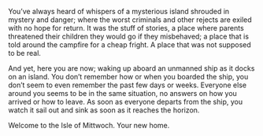 You’ve always heard of whispers of a mysterious island shrouded in mystery and danger; where the worst criminals and other rejects are exiled with no hope for return. It was the stuff of stories, a place where parents threatened their children they would go if they misbehaved; a place that is told around the campfire for a cheap fright. A place that was not supposed to be real.

And yet, here you are now; waking up aboard an unmanned ship as it docks on an island. You don’t remember how or when you boarded the ship, you don’t seem to even remember the past few days or weeks. Everyone else around you seems to be in the same situation, no answers on how you arrived or how to leave. As soon as everyone departs from the ship, you watch it sail out and sink as soon as it reaches the horizon. 

Welcome to the Isle of Mittwoch. Your new home.